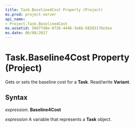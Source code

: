 ```yaml
---
title: Task.Baseline4Cost Property (Project)
ms.prod: project-server
api_name:
- Project.Task.Baseline4Cost
ms.assetid: 50d77d8e-0726-4446-3e6b-58283176e3ea
ms.date: 06/08/2017
---
```



# Task.Baseline4Cost Property (Project)

Gets or sets the baseline cost for a **Task**. Read/write **Variant**.


## Syntax

 _expression_. **Baseline4Cost**

 _expression_ A variable that represents a **Task** object.



